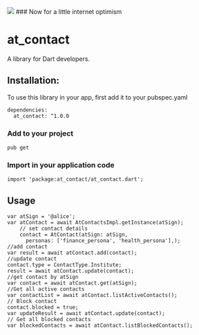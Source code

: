 <img src="https://atsign.dev/assets/img/@developersmall.png?sanitize=true">
### Now for a little internet optimism

# at_contact
A library for Dart developers.

## Installation:
To use this library in your app, first add it to your pubspec.yaml
```  
dependencies:
  at_contact: ^1.0.0
```
### Add to your project 
```
pub get 
```
### Import in your application code
```
import 'package:at_contact/at_contact.dart';
```
## Usage
```
var atSign = '@alice';
var atContact = await AtContactsImpl.getInstance(atSign);
    // set contact details
    contact = AtContact(atSign: atSign,
      personas: ['finance_persona', 'health_persona'],);
//add contact
var result = await atContact.add(contact);
//update contact
contact.type = ContactType.Institute;
result = await atContact.update(contact);
//get contact by atSign
var contact = await atContact.get(atSign);
//Get all active contacts
var contactList = await atContact.listActiveContacts();
// Block contact
contact.blocked = true;
var updateResult = await atContact.update(contact);
// Get all blocked contacts
var blockedContacts = await atContact.listBlockedContacts();
```